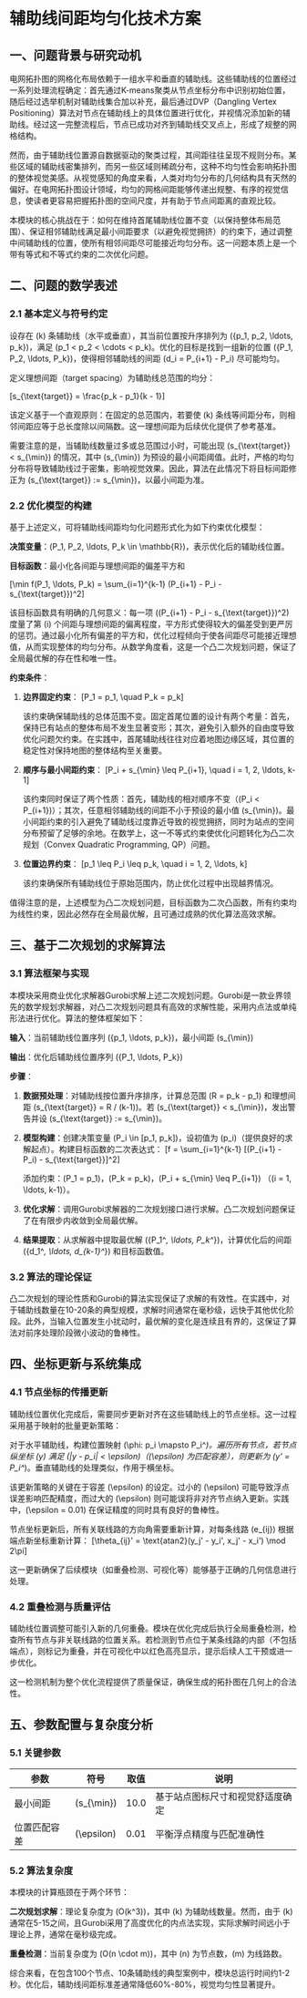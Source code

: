 # 辅助线间距均匀化技术方案

## 一、问题背景与研究动机

电网拓扑图的网格化布局依赖于一组水平和垂直的辅助线。这些辅助线的位置经过一系列处理流程确定：首先通过K-means聚类从节点坐标分布中识别初始位置，随后经过选举机制对辅助线集合加以补充，最后通过DVP（Dangling Vertex Positioning）算法对节点在辅助线上的具体位置进行优化，并视情况添加新的辅助线。经过这一完整流程后，节点已成功对齐到辅助线交叉点上，形成了规整的网格结构。

然而，由于辅助线位置源自数据驱动的聚类过程，其间距往往呈现不规则分布。某些区域的辅助线密集排列，而另一些区域则稀疏分布，这种不均匀性会影响拓扑图的整体视觉美感。从视觉感知的角度来看，人类对均匀分布的几何结构具有天然的偏好。在电网拓扑图设计领域，均匀的网格间距能够传递出规整、有序的视觉信息，使读者更容易把握拓扑图的空间尺度，并有助于节点间距离的直观比较。

本模块的核心挑战在于：如何在维持首尾辅助线位置不变（以保持整体布局范围）、保证相邻辅助线满足最小间距要求（以避免视觉拥挤）的约束下，通过调整中间辅助线的位置，使所有相邻间距尽可能接近均匀分布。这一问题本质上是一个带有等式和不等式约束的二次优化问题。

## 二、问题的数学表述

### 2.1 基本定义与符号约定

设存在 \(k\) 条辅助线（水平或垂直），其当前位置按升序排列为 \(\{p_1, p_2, \ldots, p_k\}\)，满足 \(p_1 < p_2 < \cdots < p_k\)。优化的目标是找到一组新的位置 \(\{P_1, P_2, \ldots, P_k\}\)，使得相邻辅助线的间距 \(d_i = P_{i+1} - P_i\) 尽可能均匀。

定义理想间距（target spacing）为辅助线总范围的均分：

\[s_{\text{target}} = \frac{p_k - p_1}{k - 1}\]

该定义基于一个直观原则：在固定的总范围内，若要使 \(k\) 条线等间距分布，则相邻间距应等于总长度除以间隔数。这一理想间距为后续优化提供了参考基准。

需要注意的是，当辅助线数量过多或总范围过小时，可能出现 \(s_{\text{target}} < s_{\min}\) 的情况，其中 \(s_{\min}\) 为预设的最小间距阈值。此时，严格的均匀分布将导致辅助线过于密集，影响视觉效果。因此，算法在此情况下将目标间距修正为 \(s_{\text{target}} := s_{\min}\)，以最小间距为准。

### 2.2 优化模型的构建

基于上述定义，可将辅助线间距均匀化问题形式化为如下约束优化模型：

**决策变量**：\(P_1, P_2, \ldots, P_k \in \mathbb{R}\)，表示优化后的辅助线位置。

**目标函数**：最小化各间距与理想间距的偏差平方和

\[\min f(P_1, \ldots, P_k) = \sum_{i=1}^{k-1} (P_{i+1} - P_i - s_{\text{target}})^2\]

该目标函数具有明确的几何意义：每一项 \((P_{i+1} - P_i - s_{\text{target}})^2\) 度量了第 \(i\) 个间距与理想间距的偏离程度，平方形式使得较大的偏差受到更严厉的惩罚。通过最小化所有偏差的平方和，优化过程倾向于使各间距尽可能接近理想值，从而实现整体的均匀分布。从数学角度看，这是一个凸二次规划问题，保证了全局最优解的存在性和唯一性。

**约束条件**：

1. **边界固定约束**：
   \[P_1 = p_1, \quad P_k = p_k\]
   
   该约束确保辅助线的总体范围不变。固定首尾位置的设计有两个考量：首先，保持已有站点的整体布局不发生显著变形；其次，避免引入额外的自由度导致优化问题欠约束。在实践中，首尾辅助线往往对应着地图边缘区域，其位置的稳定性对保持地图的整体结构至关重要。

2. **顺序与最小间距约束**：
   \[P_i + s_{\min} \leq P_{i+1}, \quad i = 1, 2, \ldots, k-1\]
   
   该约束同时保证了两个性质：首先，辅助线的相对顺序不变（\(P_i < P_{i+1}\)）；其次，任意相邻辅助线的间距不小于预设的最小值 \(s_{\min}\)。最小间距约束的引入避免了辅助线过度靠近导致的视觉拥挤，同时为站点的空间分布预留了足够的余地。在数学上，这一不等式约束使优化问题转化为凸二次规划（Convex Quadratic Programming, QP）问题。

3. **位置边界约束**：
   \[p_1 \leq P_i \leq p_k, \quad i = 1, 2, \ldots, k\]
   
   该约束确保所有辅助线位于原始范围内，防止优化过程中出现越界情况。

值得注意的是，上述模型为凸二次规划问题，目标函数为二次凸函数，所有约束均为线性约束，因此必然存在全局最优解，且可通过成熟的优化算法高效求解。

## 三、基于二次规划的求解算法

### 3.1 算法框架与实现

本模块采用商业优化求解器Gurobi求解上述二次规划问题。Gurobi是一款业界领先的数学规划求解器，对凸二次规划问题具有高效的求解性能，采用内点法或单纯形法进行优化。算法的整体框架如下：

**输入**：当前辅助线位置序列 \(\{p_1, \ldots, p_k\}\)，最小间距 \(s_{\min}\)

**输出**：优化后辅助线位置序列 \(\{P_1, \ldots, P_k\}\)

**步骤**：

1. **数据预处理**：对辅助线按位置升序排序，计算总范围 \(R = p_k - p_1\) 和理想间距 \(s_{\text{target}} = R / (k-1)\)。若 \(s_{\text{target}} < s_{\min}\)，发出警告并设 \(s_{\text{target}} := s_{\min}\)。

2. **模型构建**：创建决策变量 \(P_i \in [p_1, p_k]\)，设初值为 \(p_i\)（提供良好的求解起点）。构建目标函数的二次表达式：
   \[f = \sum_{i=1}^{k-1} [(P_{i+1} - P_i) - s_{\text{target}}]^2\]
   
   添加约束：\(P_1 = p_1\)，\(P_k = p_k\)，\(P_i + s_{\min} \leq P_{i+1}\) （\(i = 1, \ldots, k-1\)）。

3. **优化求解**：调用Gurobi求解器的二次规划接口进行求解。凸二次规划问题保证了在有限步内收敛到全局最优解。

4. **结果提取**：从求解器中提取最优解 \(\{P_1^*, \ldots, P_k^*\}\)，计算优化后的间距 \(\{d_1^*, \ldots, d_{k-1}^*\}\) 和目标函数值。

### 3.2 算法的理论保证

凸二次规划的理论性质和Gurobi的算法实现保证了求解的有效性。在实践中，对于辅助线数量在10-20条的典型规模，求解时间通常在毫秒级，远快于其他优化阶段。此外，当输入位置发生小扰动时，最优解的变化是连续且有界的，这保证了算法对前序处理阶段微小波动的鲁棒性。

## 四、坐标更新与系统集成

### 4.1 节点坐标的传播更新

辅助线位置优化完成后，需要同步更新对齐在这些辅助线上的节点坐标。这一过程采用基于映射的批量更新策略：

对于水平辅助线，构建位置映射 \(\phi: p_i \mapsto P_i^*\)。遍历所有节点，若节点纵坐标 \(y\) 满足 \(|y - p_i| < \epsilon\)（\(\epsilon\) 为匹配容差），则更新为 \(y' = P_i^*\)。垂直辅助线的处理类似，作用于横坐标。

该更新策略的关键在于容差 \(\epsilon\) 的设定。过小的 \(\epsilon\) 可能导致浮点误差影响匹配精度，而过大的 \(\epsilon\) 则可能误将非对齐节点纳入更新。实践中，\(\epsilon = 0.01\) 在保证精度的同时具有良好的鲁棒性。

节点坐标更新后，所有关联线路的方向角需要重新计算，对每条线路 \(e_{ij}\) 根据端点新坐标重新计算：
\[\theta_{ij}' = \text{atan2}(y_j' - y_i', x_j' - x_i') \mod 2\pi\]

这一更新确保了后续模块（如重叠检测、可视化等）能够基于正确的几何信息进行处理。

### 4.2 重叠检测与质量评估

辅助线位置调整可能引入新的几何重叠。模块在优化完成后执行全局重叠检测，检查所有节点与非关联线路的位置关系。若检测到节点位于某条线路的内部（不包括端点），则标记为重叠，并在可视化中以红色高亮显示，提示后续人工干预或进一步优化。

这一检测机制为整个优化流程提供了质量保证，确保生成的拓扑图在几何上的合法性。

## 五、参数配置与复杂度分析

### 5.1 关键参数

| 参数 | 符号 | 取值 | 说明 |
|------|------|------|------|
| 最小间距 | \(s_{\min}\) | 10.0 | 基于站点图标尺寸和视觉舒适度确定 |
| 位置匹配容差 | \(\epsilon\) | 0.01 | 平衡浮点精度与匹配准确性 |

### 5.2 算法复杂度

本模块的计算瓶颈在于两个环节：

**二次规划求解**：理论复杂度为 \(O(k^3)\)，其中 \(k\) 为辅助线数量。然而，由于 \(k\) 通常在5-15之间，且Gurobi采用了高度优化的内点法实现，实际求解时间远小于理论上界，通常在毫秒级完成。

**重叠检测**：当前复杂度为 \(O(n \cdot m)\)，其中 \(n\) 为节点数，\(m\) 为线路数。

综合来看，在包含100个节点、10条辅助线的典型案例中，模块总运行时间约1-2秒。优化后，辅助线间距标准差通常降低60%-80%，视觉均匀性显著提升。
